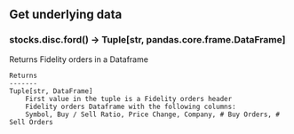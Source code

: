 ## Get underlying data 
### stocks.disc.ford() -> Tuple[str, pandas.core.frame.DataFrame]

Returns Fidelity orders in a Dataframe

    Returns
    -------
    Tuple[str, DataFrame]
        First value in the tuple is a Fidelity orders header
        Fidelity orders Dataframe with the following columns:
        Symbol, Buy / Sell Ratio, Price Change, Company, # Buy Orders, # Sell Orders

